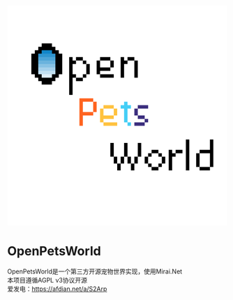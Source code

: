 ![logo](logo.png)

OpenPetsWorld
====
OpenPetsWorld是一个第三方开源宠物世界实现，使用Mirai.Net  
本项目遵循AGPL v3协议开源  
爱发电：https://afdian.net/a/S2Arp